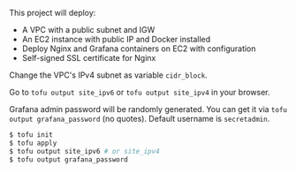 This project will deploy:

- A VPC with a public subnet and IGW
- An EC2 instance with public IP and Docker installed
- Deploy Nginx and Grafana containers on EC2 with configuration
- Self-signed SSL certificate for Nginx

Change the VPC's IPv4 subnet as variable `cidr_block`.

Go to `tofu output site_ipv6` or `tofu output site_ipv4` in your browser.

Grafana admin password will be randomly generated. You can get it via
`tofu output grafana_password` (no quotes). Default username is `secretadmin`.

```bash
$ tofu init
$ tofu apply
$ tofu output site_ipv6 # or site_ipv4
$ tofu output grafana_password
```